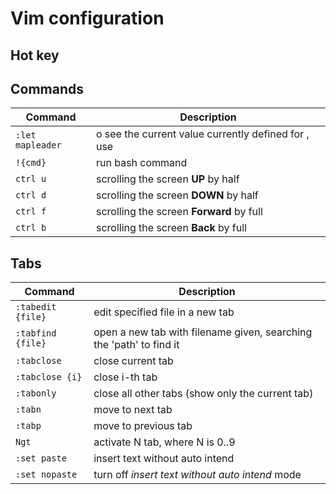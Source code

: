 # Vim configuration

## Hot key

## Commands

| Command           | Description                                                   |
| ----------------- | ------------------------------------------------------------- |
| `:let mapleader`  | o see the current value currently defined for <leader>, use   |
| `!{cmd}`          | run bash command                                              |
| `ctrl u`          | scrolling the screen **UP** by half                           |
| `ctrl d`          | scrolling the screen **DOWN** by half                         |
| `ctrl f`          | scrolling the screen **Forward** by full                      |
| `ctrl b`          | scrolling the screen **Back** by full                         |

## Tabs

| Command           | Description                                                           |
| ----------------- | --------------------------------------------------------------------- |
| `:tabedit {file}` | edit specified file in a new tab                                      |
| `:tabfind {file}` | open a new tab with filename given, searching the 'path' to find it   |
| `:tabclose`       | close current tab                                                     |
| `:tabclose {i}`   | close i-th tab                                                        |
| `:tabonly`        | close all other tabs (show only the current tab)                      |
| `:tabn`           | move to next tab                                                      |
| `:tabp`           | move to previous tab                                                  |
| `Ngt`             | activate N tab, where N is 0..9                                       |
| `:set paste`      | insert text without auto intend                                       |
| `:set nopaste`    | turn off *insert text without auto intend* mode                       |
